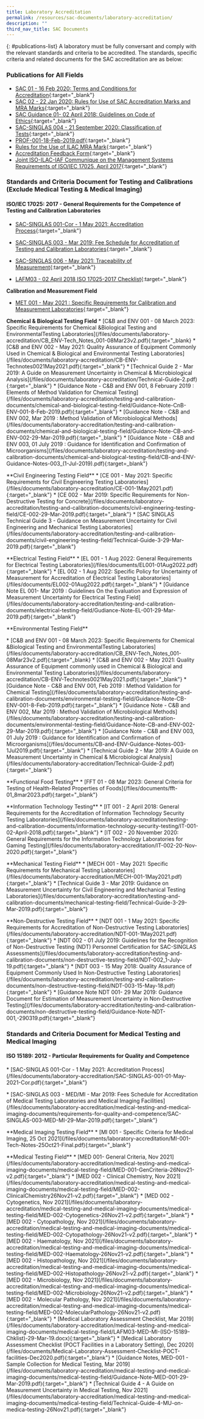 ```yaml
---
title: Laboratory Accreditation
permalink: /resources/sac-documents/laboratory-accreditation/
description: ""
third_nav_title: SAC Documents
---
```

{: #publications-list}
A laboratory must be fully conversant and comply with the relevant standards and criteria to be accredited. The standards, specific criteria and related documents for the SAC accreditation are as below:

### Publications for All Fields
* [SAC 01 - 16 Feb 2020: Terms and Conditions for Accreditation](/files/Documents/Laboratory%20Accreditation/SAC-01-16Feb2020.pdf){:target="_blank"}
* [SAC 02 - 22 Jan 2020: Rules for Use of SAC Accreditation Marks and MRA Marks](/files/Documents/Laboratory%20Accreditation/SAC-02-22-Jan-20.pdf){:target="\_blank"}
* [SAC Guidance 01- 02 April 2018: Guidelines on Code of Ethics](https://www.sac-accreditation.gov.sg/files/documents/SAC-Guidance-01-Guidelines-on-Code-of-Ethics-(02-April-2018).pdf){:target="\_blank"}
* [SAC-SINGLAS 004 - 21 September 2020: Classification of Tests](/files/Documents/SAC-SINGLAS-004-21-Sep-2020.pdf){:target="\_blank"}
* [PROF-001-18-Feb-2019.pdf](/files/Documents/Laboratory%20Accreditation/PROF-001-18-Feb-2019.pdf){:target="\_blank"}
* [Rules for the Use of ILAC MRA Mark](/files/Documents/Laboratory%20Accreditation/ILAC_R7_05_2015-Rules-for-the-Use-of-the-ILAC-MRA-Mark1.pdf){:target="\_blank"}
* [Accreditation Feedback Form](/files/Documents/SACFM10-AC-feedback-form-15-Jul-19.doc){:target="\_blank"}
* [Joint ISO-ILAC-IAF Communique on the Management Systems Requirements of ISO/IEC 17025, April 2017](/files/Documents/Laboratory%20Accreditation/Joint_ISO_IEC_17025_communique_2017finalsigned.pdf){:target="_blank"}


### Standards and Criteria Document for Testing and Calibrations (Exclude Medical Testing &amp; Medical Imaging)




#### ISO/IEC 17025: 2017 - General Requirements for the Competence of Testing and Calibration Laboratories
* [SAC-SINGLAS 001-Cor - 1 May 2021: Accreditation Process](/files/Documents/Laboratory%20Accreditation/SAC-SINGLAS-001-01-May-2021-Cor.pdf){:target="\_blank"}

* [SAC-SINGLAS 003 - Mar 2019: Fee Schedule for Accreditation of Testing and Calibration Laboratories](/files/Documents/Laboratory%20Accreditation/testing-and-calibration-documents/general-requirements/SAC-SINGLAS-003-(29-March-2019).pdf){:target="\_blank"}
* [SAC-SINGLAS 006 - May 2021: Traceability of Measurement](/files/Documents/Laboratory%20Accreditation/testing-and-calibration-documents/general-requirements/SAC-SINGLAS-006-(29-March-2019).pdf){:target="\_blank"}
* [LAFM03 - 02 April 2018 ISO 17025-2017 Checklist](/files/Documents/Laboratory%20Accreditation/testing-and-calibration-documents/general-requirements/LAFM03-ISO-17025-2017-Chklist-(02-April-2018).docx){:target="\_blank"}

**Calibration and Measurement Field**
* [MET 001 - May 2021 : Specific Requirements for Calibration and Measurement Laboratories](/files/Documents/Laboratory%20Accreditation/MET-001-1May2021.pdf){:target="\_blank"}



**Chemical &amp; Biological Testing Field**
\* \[C&amp;B and ENV 001 - 08 March 2023: Specific Requirements for Chemical &amp;Biological Testing and EnvironmentalTesting Laboratories\](/files/documents/laboratory-accreditation/CB\_ENV-Tech\_Notes\_001-08Mar23v2.pdf){:target="\_blank}
\* \[C&amp;B and ENV 002 - May 2021: Quality Assurance of Equipment Commonly Used in Chemical &amp; Biological and Environmental Testing Laboratories\](/files/documents/laboratory-accreditation/CB-ENV-Technotes0021May2021.pdf){:target="\_blank"}
\* \[Technical Guide 2 - Mar 2019: A Guide on Measurement Uncertainty in Chemical &amp; Microbiological Analysis\](/files/documents/laboratory-accreditation/Technical-Guide-2.pdf){:target="\_blank"}
\* \[Guidance Note - C&amp;B and ENV 001, 8 February 2019 : Elements of Method Validation for Chemical Testing\](/files/documents/laboratory-accreditation/testing-and-calibration-documents/chemical-and-biological-testing-field/Guidance-Note-CnB-ENV-001-8-Feb-2019.pdf){:target="\_blank"}
\* \[Guidance Note - C&amp;B and ENV 002, Mar 2019 : Method Validation of Microbiological Methods\](/files/documents/laboratory-accreditation/testing-and-calibration-documents/chemical-and-biological-testing-field/Guidance-Note-CB-and-ENV-002-29-Mar-2019.pdf){:target="\_blank"}
\* \[Guidance Note - C&amp;B and ENV 003, 01 July 2019 : Guidance for Identification and Confirmation of Microorganisms\](/files/documents/laboratory-accreditation/testing-and-calibration-documents/chemical-and-biological-testing-field/CB-and-ENV-Guidance-Notes-003\_(1-Jul-2019).pdf){:target=\_blank"}


\*\*Civil Engineering Testing Field\*\*
\* \[CE 001 - May 2021: Specific Requirements for Civil Engineering Testing Laboratories\](/files/documents/laboratory-accreditation/CE-001-1May2021.pdf){:target="\_blank"}
\* \[CE 002 - Mar 2019: Specific Requirements for Non-Destructive Testing for Concrete\](/files/documents/laboratory-accreditation/testing-and-calibration-documents/civil-engineering-testing-field/CE-002-29-Mar-2019.pdf){:target="\_blank"}
\* \[SAC SINGLAS Technical Guide 3 - Guidance on Measurement Uncertainty for Civil Engineering and Mechanical Testing Laboratories\](/files/documents/laboratory-accreditation/testing-and-calibration-documents/civil-engineering-testing-field/Technical-Guide-3-29-Mar-2019.pdf){:target="\_blank"}

\*\*Electrical Testing Field\*\*
\* \[EL 001 - 1 Aug 2022: General Requirements for Electrical Testing Laboratories\](/files/documents/EL001-01Aug2022.pdf){:target="\_blank"}
\* \[EL 002 - 1 Aug 2022: Specific Policy for Uncertainty of Measurement for Accreditation of Electrical Testing Laboratories\](/files/documents/EL002-01Aug2022.pdf){:target="\_blank"}
\* \[Guidance Note EL 001- Mar 2019 : Guidelines On the Evaluation and Expression of Measurement Uncertainty for Electrical Testing Field\](/files/documents/laboratory-accreditation/testing-and-calibration-documents/electrical-testing-field/Gudiance-Note-EL-001-29-Mar-2019.pdf){:target="\_blank"}

\*\*Environmental Testing Field\*\*

\* \[C&amp;B and ENV 001 - 08 March 2023: Specific Requirements for Chemical &amp;Biological Testing and EnvironmentalTesting Laboratories\](/files/documents/laboratory-accreditation/CB\_ENV-Tech\_Notes\_001-08Mar23v2.pdf){:target="\_blank}
\* \[C&amp;B and ENV 002 - May 2021: Quality Assurance of Equipment commonly used in Chemical &amp; Biological and Environmental Testing Laboratories\](/files/documents/laboratory-accreditation/CB-ENV-Technotes0021May2021.pdf){:target="\_blank"}
\* \[Guidance Note - C&amp;B and ENV 001, Feb 2019 : Method Validation for Chemical Testing\](/files/documents/laboratory-accreditation/testing-and-calibration-documents/environmental-testing-field/Guidance-Note-CB-ENV-001-8-Feb-2019.pdf){:target="\_blank"}
\* \[Guidance Note - C&amp;B and ENV 002, Mar 2019 : Method Validation of Microbiological Methods\](/files/documents/laboratory-accreditation/testing-and-calibration-documents/environmental-testing-field/Guidance-Note-CB-and-ENV-002-29-Mar-2019.pdf){:target="\_blank"}
\* \[Guidance Note - C&amp;B and ENV 003, 01 July 2019 : Guidance for Identification and Confirmation of Microorganisms\](/files/documents/CB-and-ENV-Guidance-Notes-003-1Jul2019.pdf){:target="\_blank"}
\* \[Technical Guide 2 - Mar 2019: A Guide on Measurement Uncertainty in Chemical &amp; Microbiological Analysis\](/files/documents/laboratory-accreditation/Technical-Guide-2.pdf){:target="\_blank"}

\*\*Functional Food Testing\*\*
\* \[FFT 01 - 08 Mar 2023: General Criteria for Testing of Health-Related Properties of Foods\](/files/documents/fft-01\_8mar2023.pdf){:target="\_blank"}

\*\*Information Technology Testing\*\*
\* \[IT 001 - 2 April 2018: General Requirements for the Accreditation of Information Technology Security Testing Laboratories\](/files/documents/laboratory-accreditation/testing-and-calibration-documents/information-technology-security-testing/IT-001-02-April-2018.pdf){:target="\_blank"}
\* \[IT 002 - 20 November 2020: General Requirements for the Information Technology Laboratories for Gaming Testing\](/files/documents/laboratory-accreditation/IT-002-20-Nov-2020.pdf){:target="\_blank"}

\*\*Mechanical Testing Field\*\*
\* \[MECH 001 - May 2021: Specific Requirements for Mechanical Testing Laboratories\](/files/documents/laboratory-accreditation/MECH-001-1May2021.pdf){:target="\_blank"}
\* \[Technical Guide 3 - Mar 2019: Guidance on Measurement Uncertainty for Civil Engineering and Mechanical Testing Laboratories\](/files/documents/laboratory-accreditation/testing-and-calibration-documents/mechanical-testing-field/Technical-Guide-3-29-Mar-2019.pdf){:target="\_blank"}

\*\*Non-Destructive Testing Field\*\*
\* \[NDT 001 - 1 May 2021: Specific Requirements for Accreditation of Non-Destructive Testing Laboratories\](/files/documents/laboratory-accreditation/NDT-001-1May2021.pdf){:target="\_blank"}
\* \[NDT 002 - 01 July 2019: Guidelines for the Recognition of Non-Destructive Testing (NDT) Personnel Certification for SAC-SINGLAS Assessments\](/files/documents/laboratory-accreditation/testing-and-calibration-documents/non-destructive-testing-field/NDT-002\_1-July-19.pdf){:target="\_blank"}
\* \[NDT 003 - 15 May 2018: Quality Assurance of Equipment Commonly Used In Non-Destructive Testing Laboratories\](/files/documents/laboratory-accreditation/testing-and-calibration-documents/non-destructive-testing-field/NDT-003-15-May-18.pdf){:target="\_blank"}
\* \[Guidance Note NDT 001- 29 Mar 2019:  Guidance Document for Estimation of Measurement Uncertainty in Non-Destructive Testing\](/files/documents/laboratory-accreditation/testing-and-calibration-documents/non-destructive-testing-field/Guidance-Note-NDT-001,-290319.pdf){:target="\_blank"}



### Standards and Criteria Document for Medical Testing and Medical Imaging
#### ISO 15189: 2012 - Particular Requirements for Quality and Competence

\* \[SAC-SINGLAS 001-Cor - 1 May 2021: Accreditation Process\](/files/documents/laboratory-accreditation/SAC-SINGLAS-001-01-May-2021-Cor.pdf){:target="\_blank"}

<!-- NOTE: changes to Fee Schedule must also be updated in 'Services -> Apply for Accreditation' -->
\* \[SAC-SINGLAS 003 - MED/MI - Mar 2019: Fees Schedule for Accreditation of Medical Testing Laboratories and Medical Imaging Facilities\](/files/documents/laboratory-accreditation/medical-testing-and-medical-imaging-documents/requirements-for-quality-and-competence/SAC-SINGLAS-003-MED-MI-29-Mar-2019.pdf){:target="\_blank"}
 
\*\*Medical Imaging Testing Field\*\*
\* \[MI 001 - Specific Criteria for Medical Imaging, 25 Oct 2021\](/files/documents/laboratory-accreditation/MI-001-Tech-Notes-25Oct21-Final.pdf){:target="\_blank"}



\*\*Medical Testing Field\*\*
\* \[MED 001- General Criteria, Nov 2021\](/files/documents/laboratory-accreditation/medical-testing-and-medical-imaging-documents/medical-testing-field/MED-001-GenCriteria-26Nov21-v2.pdf){:target="\_blank"}
\* \[MED 002 - Clinical Chemistry, Nov 2021\](/files/documents/laboratory-accreditation/medical-testing-and-medical-imaging-documents/medical-testing-field/MED-002-ClinicalChemistry26Nov21-v2.pdf){:target="\_blank"}
\* \[MED 002 - Cytogenetics, Nov 2021\](/files/documents/laboratory-accreditation/medical-testing-and-medical-imaging-documents/medical-testing-field/MED-002-Cytogenetics-26Nov21-v2.pdf){:target="\_blank"}
\* \[MED 002 - Cytopathology, Nov 2021\](/files/documents/laboratory-accreditation/medical-testing-and-medical-imaging-documents/medical-testing-field/MED-002-Cytopathology-26Nov21-v2.pdf){:target="\_blank"}
\* \[MED 002 - Haematology, Nov 2021\](/files/documents/laboratory-accreditation/medical-testing-and-medical-imaging-documents/medical-testing-field/MED-002-Haematology-26Nov21-v2.pdf){:target="\_blank"}
\* \[MED 002 - Histopathology, Nov 2021\](/files/documents/laboratory-accreditation/medical-testing-and-medical-imaging-documents/medical-testing-field/MED-002-Histopathology-26Nov21-v2.pdf){:target="\_blank"}
\* \[MED 002 - Microbiology, Nov 2021\](/files/documents/laboratory-accreditation/medical-testing-and-medical-imaging-documents/medical-testing-field/MED-002-Microbiology-26Nov21-v2.pdf){:target="\_blank"}
\* \[MED 002 - Molecular Pathology, Nov 2021\](/files/documents/laboratory-accreditation/medical-testing-and-medical-imaging-documents/medical-testing-field/MED-002-MolecularPathology-26Nov21-v2.pdf){:target="\_blank"}
\* \[Medical Laboratory Assessment Checklist, Mar 2019\](/files/documents/laboratory-accreditation/medical-testing-and-medical-imaging-documents/medical-testing-field/LAFM03-MED-MI-(ISO-15189-Chklist)-29-Mar-19.docx){:target="\_blank"}
\* \[Medical Laboratory Assessment Checklist (POCT Facilities in a Laboratory Setting),&nbsp;Dec 2020\](/files/documents/Medical-Laboratory-Assessment-Checklist-POCT-facilities-Dec2020.pdf){:target="\_blank"}
\* \[Guidance Notes, MED-001 - Sample Collection for Medical Testing, Mar 2019\](/files/documents/laboratory-accreditation/medical-testing-and-medical-imaging-documents/medical-testing-field/Guidance-Note-MED-001-29-Mar-2019.pdf){:target="\_blank"}
\* \[Technical Guide 4 - A Guide on Measurement Uncertainty in Medical Testing, Nov 2021\](/files/documents/laboratory-accreditation/medical-testing-and-medical-imaging-documents/medical-testing-field/Technical-Guide-4-MU-on-medica-testing-26Nov21.pdf){:target="\_blank"}